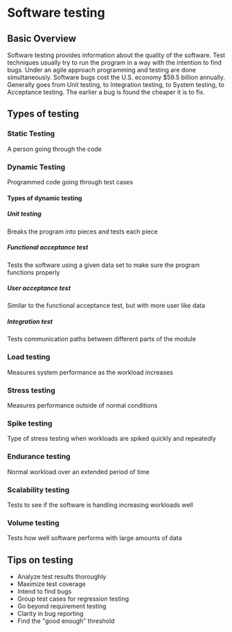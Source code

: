 # Software testing
## Basic Overview
Software testing provides information about the quality of the software.
Test techniques usually try to run the program in a way with the intention to find bugs.
Under an agile approach programming and testing are done simultaneously.
Software bugs cost the U.S. economy $59.5 billion annually.
Generally goes from Unit testing, to Integration testing, to System testing, to Acceptance testing.
The earlier a bug is found the cheaper it is to fix.
## Types of testing
### Static Testing
A person going through the code
### Dynamic Testing
Programmed code going through test cases
#### Types of dynamic testing
##### Unit testing
Breaks the program into pieces and tests each piece
##### Functional acceptance test
Tests the software using a given data set to make sure the program functions properly
##### User acceptance test
Similar to the functional acceptance test, but with more user like data
##### Integration test
Tests communication paths between different parts of the module
### Load testing
Measures system performance as the workload increases
### Stress testing
Measures performance outside of normal conditions
### Spike testing
Type of stress testing when workloads are spiked quickly and repeatedly
### Endurance testing
Normal workload over an extended period of time
### Scalability testing
Tests to see if the software is handling increasing workloads well
### Volume testing
Tests how well software performs with large amounts of data
## Tips on testing
* Analyze test results thoroughly
* Maximize test coverage
* Intend to find bugs
* Group test cases for regression testing
* Go beyond requirement testing
* Clarity in bug reporting
* Find the "good enough" threshold
